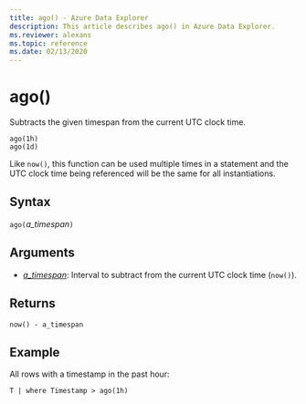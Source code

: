 ```yaml
---
title: ago() - Azure Data Explorer
description: This article describes ago() in Azure Data Explorer.
ms.reviewer: alexans
ms.topic: reference
ms.date: 02/13/2020
---
```

# ago()

Subtracts the given timespan from the current UTC clock time.

```kusto
ago(1h)
ago(1d)
```

Like `now()`, this function can be used multiple times
in a statement and the UTC clock time being referenced will be the same
for all instantiations.

## Syntax

`ago(`*a_timespan*`)`

## Arguments

* *[a_timespan](scalar-data-types/timespan.md)*: Interval to subtract from the current UTC clock time
(`now()`).

## Returns

`now() - a_timespan`

## Example

All rows with a timestamp in the past hour:

```kusto
T | where Timestamp > ago(1h)
```
